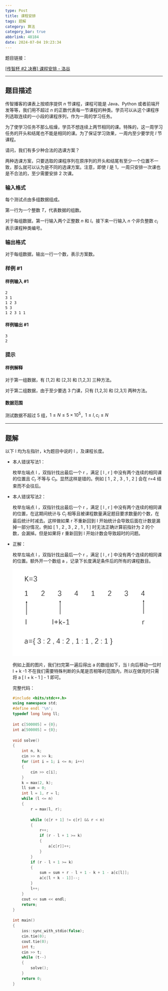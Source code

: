 ```yaml
---
type: Post
title: 课程安排
tags: 题解
category: 算法
category_bar: true
abbrlink: 48184
date: 2024-07-04 19:23:34
---
```


题目链接：

[[传智杯 #2 决赛] 课程安排 - 洛谷](https://www.luogu.com.cn/problem/P6465)

---

## 题目描述

传智播客的课表上按顺序提供 $n$ 节课程，课程可能是 Java、Python 或者前端开发等等，我们用不超过 $n$ 的正数代表每一节课程的种类。学员可以从这个课程序列选取连续的一小段的课程序列，作为一周的学习任务。

为了使学习任务不那么枯燥，学员不想连续上两节相同的课。特殊的，这一周学习任务的开头和结尾也不能是相同的课。为了保证学习效果，一周内至少要学完 $l$ 节课程。

请问，我们有多少种合法的选课方案？

两种选课方案，只要选取的课程序列在原序列的开头和结尾有至少一个位置不一致，那么就可以认为是不同的选课方案。注意，即使 $l$ 是 1，一周只安排一次课也是不合法的，至少需要安排 2 次课。

### 输入格式

每个测试点由多组数据组成。

第一行为一个整数 $T$，代表数据的组数。

对于每组数据，第一行输入两个正整数 $n$ 和 $l$。接下来一行输入 $n$ 个非负整数 $c_i$ 表示课程种类编号。

### 输出格式

对于每组数据，输出一行一个数，表示方案数。

### 样例 #1

#### 样例输入 #1

```Plain text
2
3 1
1 2 3
5 3
1 2 3 1 1
```

#### 样例输出 #1

```Plain text
3
2
```

### 提示

#### **样例解释**

对于第一组数据，有 [1,2] 和 [2,3] 和 [1,2,3] 三种方法。

对于第二组数据，由于至少要选 3 门课，只有 [1,2,3] 和 [2,3,1] 两种方法。

#### **数据范围**

测试数据不超过 5 组，$1\le N \le 5 \times 10^5$，$1\le l,c_i \le N$

---

## 题解

以下 l 均为左指针，k为题目中说的 l ，及课程长度。

- 本人错误写法1：

    枚举左端点 l ，双指针找出最后一个 r ，满足 [ l , r ] 中没有两个连续的相同课的位置且 $C_r$ 不等与 $C_l$。显然这样是错的。例如 [ 1 , 2 , 3 , 1 , 2 ] 会在 r=4 结束而不会往后。

- 本人错误写法2：

    枚举左端点 l ，双指针找出最后一个 r ，满足 [ l , r ] 中没有两个连续的相同课的位置，在这期间统计与 $C_l$ 相等且被课程数量满足题目要求数量的个数，在最后统计时减去。这样做如果 r 不重新回到 l 开始统计会导致后面在计数是漏掉一部分情况，例如 [ 1 , 2 , 3 , 2 , 1 , 1 ] 时无法正确计算前指针为 2 的个数，会漏掉。但是如果将 r 重新回到 l 开始计数会导致超时的问题。

- 正解：

    枚举左端点 l ，双指针找出最后一个 r ，满足 [ l , r ] 中没有两个连续的相同课的位置。额外开一个数组 a ，记录下长度满足条件后的所有的课程数目。

    ![1](/img/blog/kcap/1.png)

    例如上面的图片，我们扫完第一遍后得出 a 的数组如下，当 l 向后移动一位时 l + k -1 不在我们需要特殊判断的头尾是否相等的范围内，所以在做完时只需将 a [ l + k - 1 ] - 1 即可。

    完整代码：

    ```cpp
    #include <bits/stdc++.h>
    using namespace std;
    #define endl '\n';
    typedef long long ll;
    
    int c[500005] = {0};
    int a[500005] = {0};
    
    void solve()
    {
        int n, k;
        cin >> n >> k;
        for (int i = 1; i <= n; i++)
        {
            cin >> c[i];
        }
        k = max(2, k);
        ll sum = 0;
        int l = 1, r = l;
        while (l <= n)
        {
            r = max(l, r);
    
            while (c[r + 1] != c[r] && r < n)
            {
                r++;
                if (r - l + 1 >= k)
                {
                    a[c[r]]++;
                }
            }
            if (r - l + 1 >= k)
            {
                sum = sum + r - l + 1 - k + 1 - a[c[l]];
                a[c[l + k - 1]]--;
            }
            l++;
        }
        cout << sum << endl;
        return;
    }
    
    int main()
    {
        ios::sync_with_stdio(false);
        cin.tie(0);
        cout.tie(0);
        int t;
        cin >> t;
        while (t--)
        {
            solve();
        }
        return 0;
    }
    ```

